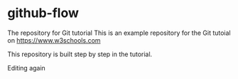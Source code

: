 # github-flow
The repository for Git tutorial
This is an example repository for the Git tutoial on https://www.w3schools.com

This repository is built step by step in the tutorial.

Editing again
